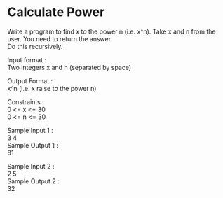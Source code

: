 # Calculate Power



Write a program to find x to the power n (i.e. x^n). Take x and n from the user. You need to return the answer.         
Do this recursively.          

Input format :         
Two integers x and n (separated by space)    

Output Format :           
x^n (i.e. x raise to the power n)          

Constraints :         
0 <= x <= 30         
0 <= n <= 30        

Sample Input 1 :         
 3 4         
Sample Output 1 :         
81         

Sample Input 2 :       
 2 5      
Sample Output 2 :        
32      



